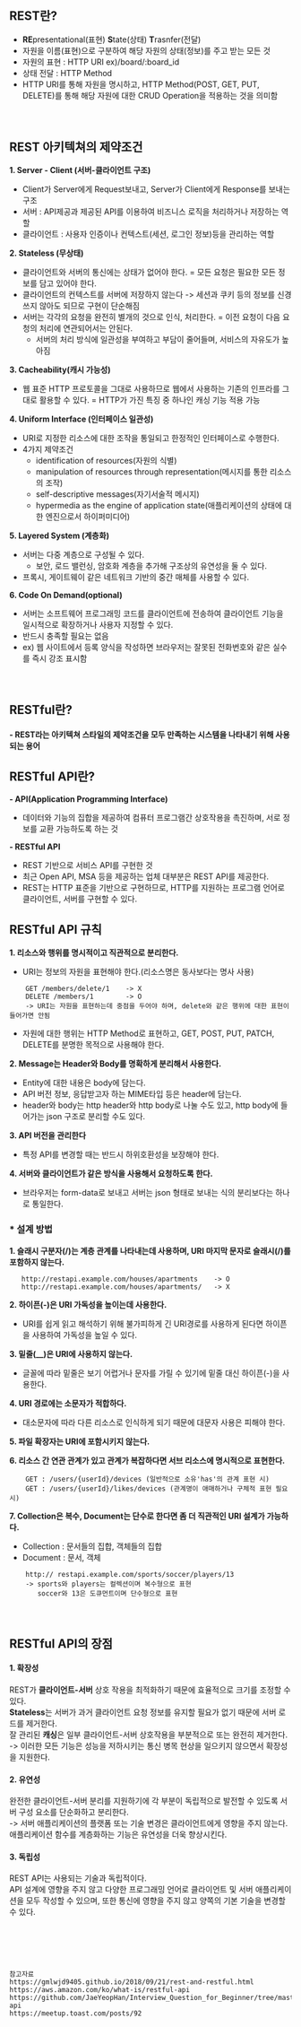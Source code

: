 ## REST란? 
- **RE**presentational(표현) **S**tate(상태) **T**rasnfer(전달)
- 자원을 이름(표현)으로 구분하여 해당 자원의 상태(정보)를 주고 받는 모든 것
- 자원의 표현 : HTTP URI     ex)/board/:board_id
- 상태 전달 : HTTP Method
- HTTP URI를 통해 자원을 명시하고, HTTP Method(POST, GET, PUT, DELETE)를 통해 해당 자원에 대한 CRUD Operation을 적용하는 것을 의미함
####        

## REST 아키텍쳐의 제약조건
**1. Server - Client (서버-클라이언트 구조)**
- Client가 Server에게 Request보내고, Server가 Client에게 Response를 보내는 구조
- 서버 : API제공과 제공된 API를 이용하여 비즈니스 로직을 처리하거나 저장하는 역할
- 클라이언트 : 사용자 인증이나 컨텍스트(세션, 로그인 정보)등을 관리하는 역할
    
**2. Stateless (무상태)**
- 클라이언트와 서버의 통신에는 상태가 없어야 한다.
  = 모든 요청은 필요한 모든 정보를 담고 있어야 한다.
- 클라이언트의 컨텍스트를 서버에 저장하지 않는다 -> 세션과 쿠키 등의 정보를 신경쓰지 않아도 되므로 구현이 단순해짐
- 서버는 각각의 요청을 완전히 별개의 것으로 인식, 처리한다.
	= 이전 요청이 다음 요청의 처리에 연관되어서는 안된다.
    - 서버의 처리 방식에 일관성을 부여하고 부담이 줄어들며, 서비스의 자유도가 높아짐
    
**3. Cacheability(캐시 가능성)**
- 웹 표준 HTTP 프로토콜을 그대로 사용하므로 웹에서 사용하는 기존의 인프라를 그대로 활용할 수 있다.
	= HTTP가 가진 특징 중 하나인 캐싱 기능 적용 가능
    
**4. Uniform Interface (인터페이스 일관성)**
- URI로 지정한 리소스에 대한 조작을 통일되고 한정적인 인터페이스로 수행한다.
- 4가지 제약조건
 	- identification of resources(자원의 식별)
  	- manipulation of resources through representation(메시지를 통한 리소스의 조작)
 	- self-descriptive messages(자기서술적 메시지)
 	- hypermedia as the engine of application state(애플리케이션의 상태에 대한 엔진으로서 하이퍼미디어)

**5. Layered System (계층화)**
- 서버는 다중 계층으로 구성될 수 있다.
	- 보안, 로드 밸런싱, 암호화 계층을 추가해 구조상의 유연성을 둘 수 있다.
- 프록시, 게이트웨이 같은 네트워크 기반의 중간 매체를 사용할 수 있다.

**6. Code On Demand(optional)**
- 서버는 소프트웨어 프로그래밍 코드를 클라이언트에 전송하여 클라이언트 기능을 일시적으로 확장하거나 사용자 지정할 수 있다.
- 반드시 충족할 필요는 없음
- ex) 웹 사이트에서 등록 양식을 작성하면 브라우저는 잘못된 전화번호와 같은 실수를 즉시 강조 표시함 

####  
## RESTful란?
#### - REST라는 아키텍쳐 스타일의 제약조건을 모두 만족하는 시스템을 나타내기 위해 사용되는 용어  

####  
## RESTful API란?
**- API(Application Programming Interface)**  
- 데이터와 기능의 집합을 제공하여 컴퓨터 프로그램간 상호작용을 촉진하며, 서로 정보를 교환 가능하도록 하는 것

**- RESTful API**
- REST 기반으로 서비스 API를 구현한 것
- 최근 Open API, MSA 등을 제공하는 업체 대부분은 REST API를 제공한다.
- REST는 HTTP 표준을 기반으로 구현하므로, HTTP를 지원하는 프로그램 언어로 클라이언트, 서버를 구현할 수 있다.

## RESTful API 규칙
**1. 리소스와 행위를 명시적이고 직관적으로 분리한다.**
- URI는 정보의 자원을 표현해야 한다.(리소스명은 동사보다는 명사 사용)
```
	GET /members/delete/1    -> X
	DELETE /members/1        -> O
	-> URI는 자원을 표현하는데 중점을 두어야 하며, delete와 같은 행위에 대한 표현이 들어가면 안됨
```
- 자원에 대한 행위는 HTTP Method로 표현하고, GET, POST, PUT, PATCH, DELETE를 분명한 목적으로 사용해야 한다.

**2. Message는 Header와 Body를 명확하게 분리해서 사용한다.**
- Entity에 대한 내용은 body에 담는다.
- API 버전 정보, 응답받고자 하는 MIME타입 등은 header에 담는다.
- header와 body는 http header와 http body로 나눌 수도 있고, http body에 들어가는 json 구조로 분리할 수도 있다.

**3. API 버전을 관리한다**
- 특정 API를 변경할 때는 반드시 하위호환성을 보장해야 한다.

**4. 서버와 클라이언트가 같은 방식을 사용해서 요청하도록 한다.**
- 브라우저는 form-data로 보내고 서버는 json 형태로 보내는 식의 분리보다는 하나로 통일한다.

### * 설계 방법
**1. 슬래시 구분자(/)는 계층 관계를 나타내는데 사용하며, URI 마지막 문자로 슬래시(/)를 포함하지 않는다.**
```
   http://restapi.example.com/houses/apartments    -> O
   http://restapi.example.com/houses/apartments/   -> X
```
**2. 하이픈(-)은 URI 가독성을 높이는데 사용한다.**
- URI를 쉽게 읽고 해석하기 위해 불가피하게 긴 URI경로를 사용하게 된다면 하이픈을 사용하여 가독성을 높일 수 있다.

**3. 밑줄(__)은 URI에 사용하지 않는다.**
- 글꼴에 따라 밑줄은 보기 어렵거나 문자를 가릴 수 있기에 밑줄 대신 하이픈(-)을 사용한다.

**4. URI 경로에는 소문자가 적합하다.**
- 대소문자에 따라 다른 리소스로 인식하게 되기 때문에 대문자 사용은 피해야 한다.

**5. 파일 확장자는 URI에 포함시키지 않는다.**

**6. 리소스 간 연관 관계가 있고 관계가 복잡하다면 서브 리소스에 명시적으로 표현한다.**
```
	GET : /users/{userId}/devices (일반적으로 소유'has'의 관계 표현 시)
    GET : /users/{userId}/likes/devices (관계명이 애매하거나 구체적 표현 필요 시)
```
**7. Collection은 복수, Document는 단수로 한다면 좀 더 직관적인 URI 설계가 가능하다.**
- Collection : 문서들의 집합, 객체들의 집합
- Document : 문서, 객체
```
	http:// restapi.example.com/sports/soccer/players/13
    -> sports와 players는 컬렉션이며 복수형으로 표현
       soccer와 13은 도큐먼트이며 단수형으로 표현
```
####  

## RESTful API의 장점
#### 1. 확장성
REST가 **클라이언트-서버** 상호 작용을 최적화하기 때문에 효율적으로 크기를 조정할 수 있다.  
**Stateless**는 서버가 과거 클라이언트 요청 정보를 유지할 필요가 없기 때문에 서버 로드를 제거한다.  
잘 관리된 **캐싱**은 일부 클라이언트-서버 상호작용을 부분적으로 또는 완전히 제거한다.  
-> 이러한 모든 기능은 성능을 저하시키는 통신 병목 현상을 일으키지 않으면서 확장성을 지원한다.
#### 2. 유연성
완전한 클라이언트-서버 분리를 지원하기에 각 부분이 독립적으로 발전할 수 있도록 서버 구성 요소를 단순화하고 분리한다.  
-> 서버 애플리케이션의 플랫폼 또는 기술 변경은 클라이언트에게 영향을 주지 않는다. 애플리케이션 함수를 계층화하는 기능은 유연성을 더욱 향상시킨다.
#### 3. 독립성
REST API는 사용되는 기술과 독립적이다.  
API 설계에 영향을 주지 않고 다양한 프로그래밍 언어로 클라이언트 및 서버 애플리케이션을 모두 작성할 수 있으며, 또한 통신에 영향을 주지 않고 양쪽의 기본 기술을 변경할 수 있다.
####
####  
####  

    
```
참고자료
https://gmlwjd9405.github.io/2018/09/21/rest-and-restful.html
https://aws.amazon.com/ko/what-is/restful-api
https://github.com/JaeYeopHan/Interview_Question_for_Beginner/tree/master/Development_common_sense#restful-api
https://meetup.toast.com/posts/92
```
